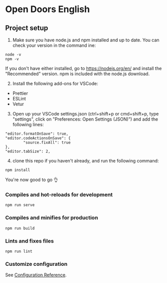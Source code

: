 # Open Doors English

## Project setup

1. Make sure you have node.js and npm installed and up to date. You can check your version in the command ine:

```
node -v
npm -v
```

If you don't have either installed, go to https://nodejs.org/en/ and install the "Recommended" version. npm is included with the node.js download.

2. Install the following add-ons for VSCode:

- Prettier
- ESLint
- Vetur

3. Open up your VSCode settings.json (ctrl+shift+p or cmd+shift+p, type "settings", click on "Preferences: Open Settings (JSON)") and add the following lines:

```
"editor.formatOnSave": true,
"editor.codeActionsOnSave": {
        "source.fixAll": true
},
"editor.tabSize": 2,
```

4. clone this repo if you haven't already, and run the following command:

```
npm install
```

You're now good to go 👌

### Compiles and hot-reloads for development

```
npm run serve
```

### Compiles and minifies for production

```
npm run build
```

### Lints and fixes files

```
npm run lint
```

### Customize configuration

See [Configuration Reference](https://cli.vuejs.org/config/).
